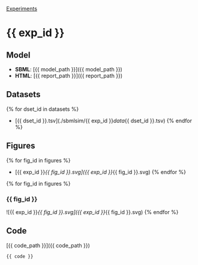 [Experiments](index.html)

# {{ exp_id }}

## Model
* **SBML**: [{{ model_path }}]({{ model_path }})
* **HTML**: [{{ report_path }}]({{ report_path }})

## Datasets
{% for dset_id in datasets %}
* [{{ dset_id }}.tsv](./sbmlsim/{{ exp_id }}_data_{{ dset_id }}.tsv)
{% endfor %}

## Figures
{% for fig_id in figures %}
* [{{ exp_id }}_{{ fig_id }}.svg]({{ exp_id }}_{{ fig_id }}.svg)
{% endfor %}

{% for fig_id in figures %}
### {{ fig_id }}
![{{ exp_id }}_{{ fig_id }}.svg]({{ exp_id }}_{{ fig_id }}.svg)
{% endfor %}


## Code
[{{ code_path }}]({{ code_path }})

```python
{{ code }}
```